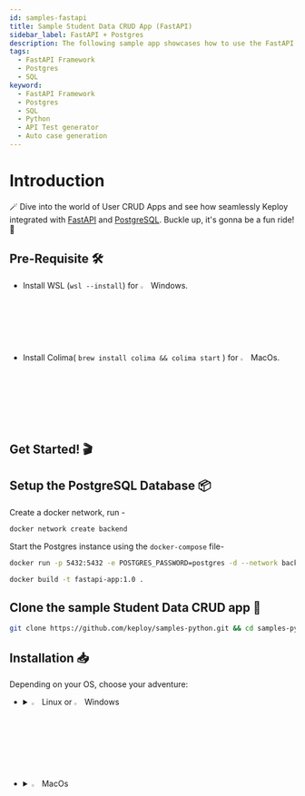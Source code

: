 ```yaml
---
id: samples-fastapi
title: Sample Student Data CRUD App (FastAPI)
sidebar_label: FastAPI + Postgres
description: The following sample app showcases how to use the FastAPI framework and the Keploy Platform.
tags:
  - FastAPI Framework
  - Postgres
  - SQL
keyword:
  - FastAPI Framework
  - Postgres
  - SQL
  - Python
  - API Test generator
  - Auto case generation
---
```


# Introduction

🪄 Dive into the world of User CRUD Apps and see how seamlessly Keploy integrated with [FastAPI](https://fastapi.tiangolo.com/) and [PostgreSQL](https://www.postgresql.org/). Buckle up, it's gonna be a fun ride! 🎢

## Pre-Requisite 🛠️

- Install WSL (`wsl --install`) for <img src="/docs/img/os/windows.png" alt="Windows" width="3%" /> Windows.
- Install Colima( `brew install colima && colima start` ) for <img src="/docs/img/os/macos.png" alt="MacOS" width="3%" /> MacOs.

## Get Started! 🎬

## Setup the PostgreSQL Database 📦

Create a docker network, run -

```bash
docker network create backend
```

Start the Postgres instance using the `docker-compose` file-

```bash
docker run -p 5432:5432 -e POSTGRES_PASSWORD=postgres -d --network backend --name mypostgres postgres
```

```bash
docker build -t fastapi-app:1.0 .
```

## Clone the sample Student Data CRUD app 🧪

```bash
git clone https://github.com/keploy/samples-python.git && cd samples-python/fastapi-postgres
```

## Installation 📥

Depending on your OS, choose your adventure:

- <details>
   <summary><img src="/docs/img/os/linux.png" alt="Linux" width="3%" /> Linux or <img src="/docs/img/os/windows.png" alt="Windows" width="3%" /> Windows</summary>

  Alright, let's equip ourselves with the **latest Keploy binary**:

  ```bash
  curl --silent --location "https://github.com/keploy/keploy/releases/latest/download/keploy_linux_amd64.tar.gz" | tar xz -C /tmp

  sudo mkdir -p /usr/local/bin && sudo mv /tmp/keploy /usr/local/bin && keploy
  ```

  If everything goes right, your screen should look a bit like this:

   <img src="/docs/img/code-snippets/install-keploy-logs.png" alt="Test Case Generator" width="50%" />

  Moving on...
   <details>
   <summary style={{ fontWeight: 'bold', fontSize: '1.17em', marginLeft: '0.5em' }}> Run App with <img src="/docs/img/os/docker.png" alt="Docker Container" width="3%" /> Docker </summary>

  #### Add alias for Keploy:

  ```bash
  alias keploy='sudo docker run --pull always --name keploy-v2 -p 16789:16789 --privileged --pid=host -it -v "$(pwd)":/files -v /sys/fs/cgroup:/sys/fs/cgroup -v /sys/kernel/debug:/sys/kernel/debug -v /sys/fs/bpf:/sys/fs/bpf -v /var/run/docker.sock:/var/run/docker.sock -v '"$HOME"'/.keploy-config:/root/.keploy-config -v '"$HOME"'/.keploy:/root/.keploy --rm ghcr.io/keploy/keploy'
  ```

  ### Lights, Camera, Record! 🎥

  Capture the test-cases-

  ```shell
  keploy record -c "docker run -p 8000:8000 --name FastapiApp --network backend --name fastapiPostgresApp fastapi-app:1.0"
  ```

  🔥**Make some API calls**. Postman, Hoppscotch or even curl - take your pick!

  Let's make URLs short and sweet:

  ### Generate testcases

  To generate testcases we just need to **make some API calls.**

  **1. Make a POST request**

  ```bash
  curl --location 'http://127.0.0.1:8000/students/' \
  --header 'Content-Type: application/json' \
  --data-raw '{
      "name": "Eva White",
      "email": "evawhite@example.com",
      "password": "evawhite111"
      }'
  ```

  **2. Make a GET request**

  ```bash
  curl --location 'http://127.0.0.1:8000/students/'
  ```

  **3. Make a PUT request**

  ```bash
  curl --location --request PUT 'http://127.0.0.1:8000/students/1' \
  --header 'Content-Type: application/json' \
  --data-raw '    {
          "name": "John Dow",
          "email": "doe.john@example.com",
          "password": "johndoe123",
          "stream": "Arts"
      }'
  ```

  **4. Make a GET request**

  ```bash
  curl --location 'http://127.0.0.1:8000/students/1'
  ```

  **5. Make a DELETE request**

  ```bash
  curl --location --request DELETE 'http://127.0.0.1:8000/students/1'
  ```

  Give yourself a pat on the back! With that simple spell, you've conjured up a test case with a mock! Explore the **Keploy directory** and you'll discover your handiwork in `test-1.yml` and `mocks.yml`.

  ```yaml
  version: api.keploy.io/v1beta2
  kind: Http
  name: test-1
  spec:
    metadata: {}
    req:
      method: GET
      proto_major: 1
      proto_minor: 1
      url: http://127.0.0.1:8000/students/
      header:
        Accept: "*/*"
        Host: 127.0.0.1:8000
        User-Agent: curl/7.81.0
      body: ""
      body_type: ""
      timestamp: 2023-11-06T10:42:43.046337785+05:30
    resp:
      status_code: 404
      header:
        Content-Length: "29"
        Content-Type: application/json
        Date: Mon, 06 Nov 2023 05:12:42 GMT
        Server: uvicorn
      body: '{"detail":"Data not found!!"}'
      body_type: ""
      status_message: ""
      proto_major: 0
      proto_minor: 0
      timestamp: 2023-11-06T10:42:45.959907593+05:30
    objects: []
    assertions:
      noise:
        - header.Date
    created: 1699247565
  curl: |
    curl --request GET \
    --url http://127.0.0.1:8000/students/ \
    --header 'User-Agent: curl/7.81.0' \
    --header 'Accept: */*' \
    --header 'Host: 127.0.0.1:8000' \
  ```

  This is how `mocks.yml` generated would look like:-

  ```yaml
    version: api.keploy.io/v1beta2
    kind: Postgres
    name: mocks
    spec:
        metadata: {}
        postgresrequests:
            - header: [Q]
            identifier: ClientRequest
            length: 8
            query:
                string: SELECT students."ID" AS "students_ID", students."Name" AS "students_Name", students."Email" AS "students_Email", students."Hashed Password" AS "students_Hashed Password", students."Subject Stream" AS "students_Subject Stream" FROM students LIMIT 100 OFFSET 0
            msg_type: 81
            auth_type: 0
        postgresresponses:
            - header: [T, C, Z]
            identifier: ServerResponse
            length: 8
            authentication_md5_password:
                salt:
                    - 0
                    - 0
                    - 0
                    - 0
            command_complete:
                - command_tag:
                    - 83
                    - 69
                    - 76
                    - 69
                    - 67
                    - 84
                    - 32
                    - 48
            ready_for_query:
                txstatus: 84
            row_description: {fields: [{name: [115, 116, 117, 100, 101, 110, 116, 115, 95, 73, 68], table_oid: 24577, table_attribute_number: 1, data_type_oid: 23, data_type_size: 4, type_modifier: -1, format: 0}, {name: [115, 116, 117, 100, 101, 110, 116, 115, 95, 78, 97, 109, 101], table_oid: 24577, table_attribute_number: 2, data_type_oid: 1043, data_type_size: -1, type_modifier: -1, format: 0}, {name: [115, 116, 117, 100, 101, 110, 116, 115, 95, 69, 109, 97, 105, 108], table_oid: 24577, table_attribute_number: 3, data_type_oid: 1043, data_type_size: -1, type_modifier: -1, format: 0}, {name: [115, 116, 117, 100, 101, 110, 116, 115, 95, 72, 97, 115, 104, 101, 100, 32, 80, 97, 115, 115, 119, 111, 114, 100], table_oid: 24577, table_attribute_number: 4, data_type_oid: 1043, data_type_size: -1, type_modifier: -1, format: 0}, {name: [115, 116, 117, 100, 101, 110, 116, 115, 95, 83, 117, 98, 106, 101, 99, 116, 32, 83, 116, 114, 101, 97, 109], table_oid: 24577, table_attribute_number: 5, data_type_oid: 1043, data_type_size: -1, type_modifier: -1, format: 0}]}
            msg_type: 90
            auth_type: 0
        reqtimestampmock: 2023-11-06T10:42:43.063446464+05:30
        restimestampmock: 2023-11-06T10:42:43.063544657+05:30
  ```

  Want to see if everything works as expected?

  #### Run Tests

  Time to put things to the test 🧪

  ```shell
  keploy test -c "docker run -p 8000:8000 --name FastapiApp --network backend --name fastapiPostgresApp fastapi-app:1.0" --delay 10
  ```

  > The `--delay` flag? Oh, that's just giving your app a little breather (in seconds) before the test cases come knocking.

  Final thoughts? Dive deeper! Try different API calls, tweak the DB response in the `mocks.yml`, or fiddle with the request or response in `test-x.yml`. Run the tests again and see the magic unfold!✨👩‍💻👨‍💻✨

  ## Wrapping it up 🎉

  Congrats on the journey so far! You've seen Keploy's power, flexed your coding muscles, and had a bit of fun too! Now, go out there and keep exploring, innovating, and creating! Remember, with the right tools and a sprinkle of fun, anything's possible.😊🚀

  Happy coding! ✨👩‍💻👨‍💻✨

   </details>
   <br/>

   <details>
   <summary style={{ fontWeight: 'bold', fontSize: '1.17em', marginLeft: '0.5em' }}>Run App on 🐧 Linux  </summary>

  We'll be running our sample application right on Linux, but just to make things a tad more thrilling, we'll have the database (PostgreSQL) chill on Docker. Ready? Let's get the party started!🎉

  ### 📼 Roll the Tape - Recording Time!

  Ready, set, record! Here's how:

  ```bash
  keploy record -c "uvicorn application.main:app --reload"
  ```

  Keep an eye out for the `-c `flag! It's the command charm to run the app.

  Alright, magician! With the app alive and kicking, let's weave some test cases. The spell? Making some API calls! Postman, Hoppscotch, or the classic curl - pick your wand.

  ### Generate testcases

  To generate testcases we just need to **make some API calls.**

  **1. Make a POST request**

  ```bash
  curl --location 'http://127.0.0.1:8000/students/' \
  --header 'Content-Type: application/json' \
  --data-raw '{
      "name": "Eva White",
      "email": "evawhite@example.com",
      "password": "evawhite111"
      }'
  ```

  **2. Make a GET request**

  ```bash
  curl --location 'http://127.0.0.1:8000/students/'
  ```

  **3. Make a PUT request**

  ```bash
  curl --location --request PUT 'http://127.0.0.1:8000/students/1' \
  --header 'Content-Type: application/json' \
  --data-raw '    {
          "name": "John Dow",
          "email": "doe.john@example.com",
          "password": "johndoe123",
          "stream": "Arts"
      }'
  ```

  **4. Make a GET request**

  ```bash
  curl --location 'http://127.0.0.1:8000/students/1'
  ```

  **5. Make a DELETE request**

  ```bash
  curl --location --request DELETE 'http://127.0.0.1:8000/students/1'
  ```

  Give yourself a pat on the back! With that simple spell, you've conjured up a test case with a mock! Explore the **Keploy directory** and you'll discover your handiwork in `test-1.yml` and `mocks.yml`.

  ```yaml
  version: api.keploy.io/v1beta2
  kind: Http
  name: test-1
  spec:
    metadata: {}
    req:
      method: GET
      proto_major: 1
      proto_minor: 1
      url: http://127.0.0.1:8000/students/
      header:
        Accept: "*/*"
        Host: 127.0.0.1:8000
        User-Agent: curl/7.81.0
      body: ""
      body_type: ""
      timestamp: 2023-11-06T10:42:43.046337785+05:30
    resp:
      status_code: 404
      header:
        Content-Length: "29"
        Content-Type: application/json
        Date: Mon, 06 Nov 2023 05:12:42 GMT
        Server: uvicorn
      body: '{"detail":"Data not found!!"}'
      body_type: ""
      status_message: ""
      proto_major: 0
      proto_minor: 0
      timestamp: 2023-11-06T10:42:45.959907593+05:30
    objects: []
    assertions:
      noise:
        - header.Date
    created: 1699247565
  curl: |
    curl --request GET \
    --url http://127.0.0.1:8000/students/ \
    --header 'User-Agent: curl/7.81.0' \
    --header 'Accept: */*' \
    --header 'Host: 127.0.0.1:8000' \
  ```

  This is how `mocks.yml` generated would look like:-

  ```yaml
    version: api.keploy.io/v1beta2
    kind: Postgres
    name: mocks
    spec:
        metadata: {}
        postgresrequests:
            - header: [Q]
            identifier: ClientRequest
            length: 8
            query:
                string: SELECT students."ID" AS "students_ID", students."Name" AS "students_Name", students."Email" AS "students_Email", students."Hashed Password" AS "students_Hashed Password", students."Subject Stream" AS "students_Subject Stream" FROM students LIMIT 100 OFFSET 0
            msg_type: 81
            auth_type: 0
        postgresresponses:
            - header: [T, C, Z]
            identifier: ServerResponse
            length: 8
            authentication_md5_password:
                salt:
                    - 0
                    - 0
                    - 0
                    - 0
            command_complete:
                - command_tag:
                    - 83
                    - 69
                    - 76
                    - 69
                    - 67
                    - 84
                    - 32
                    - 48
            ready_for_query:
                txstatus: 84
            row_description: {fields: [{name: [115, 116, 117, 100, 101, 110, 116, 115, 95, 73, 68], table_oid: 24577, table_attribute_number: 1, data_type_oid: 23, data_type_size: 4, type_modifier: -1, format: 0}, {name: [115, 116, 117, 100, 101, 110, 116, 115, 95, 78, 97, 109, 101], table_oid: 24577, table_attribute_number: 2, data_type_oid: 1043, data_type_size: -1, type_modifier: -1, format: 0}, {name: [115, 116, 117, 100, 101, 110, 116, 115, 95, 69, 109, 97, 105, 108], table_oid: 24577, table_attribute_number: 3, data_type_oid: 1043, data_type_size: -1, type_modifier: -1, format: 0}, {name: [115, 116, 117, 100, 101, 110, 116, 115, 95, 72, 97, 115, 104, 101, 100, 32, 80, 97, 115, 115, 119, 111, 114, 100], table_oid: 24577, table_attribute_number: 4, data_type_oid: 1043, data_type_size: -1, type_modifier: -1, format: 0}, {name: [115, 116, 117, 100, 101, 110, 116, 115, 95, 83, 117, 98, 106, 101, 99, 116, 32, 83, 116, 114, 101, 97, 109], table_oid: 24577, table_attribute_number: 5, data_type_oid: 1043, data_type_size: -1, type_modifier: -1, format: 0}]}
            msg_type: 90
            auth_type: 0
        reqtimestampmock: 2023-11-06T10:42:43.063446464+05:30
        restimestampmock: 2023-11-06T10:42:43.063544657+05:30
  ```

  Want to see if everything works as expected?

  #### Run Tests

  Time to put things to the test 🧪

  ```shell
  keploy test -c "uvicorn application.main:app --reload" --delay 10
  ```

  > The `--delay` flag? Oh, that's just giving your app a little breather (in seconds) before the test cases come knocking.

  Final thoughts? Dive deeper! Try different API calls, tweak the DB response in the `mocks.yml`, or fiddle with the request or response in `test-x.yml`. Run the tests again and see the magic unfold!✨👩‍💻👨‍💻✨

  ## Wrapping it up 🎉

  Congrats on the journey so far! You've seen Keploy's power, flexed your coding muscles, and had a bit of fun too! Now, go out there and keep exploring, innovating, and creating! Remember, with the right tools and a sprinkle of fun, anything's possible. 😊🚀

  Happy coding! ✨👩‍💻👨‍💻✨
   </details>

   </details>

   <br/>

- <details>
   <summary><img src="/docs/img/os/macos.png" alt="MacOS" width="3%" /> MacOs </summary>

  Dive straight in, but first, give **Colima** a gentle nudge with (`colima start`). Let's make sure it's awake and ready for action!

  #### Add alias for Keploy 🐰:

  For the sake of convenience (and a bit of Mac magic 🪄), let's set up a shortcut for Keploy:

  ```bash
  alias keploy='sudo docker run --pull always --name keploy-v2 -p 16789:16789 --privileged --pid=host -it -v "$(pwd)":/files -v /sys/fs/cgroup:/sys/fs/cgroup -v debugfs:/sys/kernel/debug:rw -v /sys/fs/bpf:/sys/fs/bpf -v /var/run/docker.sock:/var/run/docker.sock -v '"$HOME"'/.keploy-config:/root/.keploy-config -v '"$HOME"'/.keploy:/root/.keploy --rm ghcr.io/keploy/keploy'
  ```

  ### Lights, Camera, Record! 🎥

  Capture the test-cases-

  ```shell
  keploy record -c "docker run -p 8000:8000 --name FastapiApp --network backend --name fastapiPostgresApp fastapi-app:1.0"
  ```

  🔥**Make some API calls**. Postman, Hoppscotch or even curl - take your pick!

  Let's make URLs short and sweet:

  ### Generate testcases

  To generate testcases we just need to **make some API calls.**

  **1. Make a POST request**

  ```bash
  curl --location 'http://127.0.0.1:8000/students/' \
  --header 'Content-Type: application/json' \
  --data-raw '{
      "name": "Eva White",
      "email": "evawhite@example.com",
      "password": "evawhite111"
      }'
  ```

  **2. Make a GET request**

  ```bash
  curl --location 'http://127.0.0.1:8000/students/'
  ```

  **3. Make a PUT request**

  ```bash
  curl --location --request PUT 'http://127.0.0.1:8000/students/1' \
  --header 'Content-Type: application/json' \
  --data-raw '    {
          "name": "John Dow",
          "email": "doe.john@example.com",
          "password": "johndoe123",
          "stream": "Arts"
      }'
  ```

  **4. Make a GET request**

  ```bash
  curl --location 'http://127.0.0.1:8000/students/1'
  ```

  **5. Make a DELETE request**

  ```bash
  curl --location --request DELETE 'http://127.0.0.1:8000/students/1'
  ```

  Give yourself a pat on the back! With that simple spell, you've conjured up a test case with a mock! Explore the **Keploy directory** and you'll discover your handiwork in `test-1.yml` and `mocks.yml`.

  ```yaml
  version: api.keploy.io/v1beta2
  kind: Http
  name: test-1
  spec:
    metadata: {}
    req:
      method: GET
      proto_major: 1
      proto_minor: 1
      url: http://127.0.0.1:8000/students/
      header:
        Accept: "*/*"
        Host: 127.0.0.1:8000
        User-Agent: curl/7.81.0
      body: ""
      body_type: ""
      timestamp: 2023-11-06T10:42:43.046337785+05:30
    resp:
      status_code: 404
      header:
        Content-Length: "29"
        Content-Type: application/json
        Date: Mon, 06 Nov 2023 05:12:42 GMT
        Server: uvicorn
      body: '{"detail":"Data not found!!"}'
      body_type: ""
      status_message: ""
      proto_major: 0
      proto_minor: 0
      timestamp: 2023-11-06T10:42:45.959907593+05:30
    objects: []
    assertions:
      noise:
        - header.Date
    created: 1699247565
  curl: |
    curl --request GET \
    --url http://127.0.0.1:8000/students/ \
    --header 'User-Agent: curl/7.81.0' \
    --header 'Accept: */*' \
    --header 'Host: 127.0.0.1:8000' \
  ```

  This is how `mocks.yml` generated would look like:-

  ```yaml
    version: api.keploy.io/v1beta2
    kind: Postgres
    name: mocks
    spec:
        metadata: {}
        postgresrequests:
            - header: [Q]
            identifier: ClientRequest
            length: 8
            query:
                string: SELECT students."ID" AS "students_ID", students."Name" AS "students_Name", students."Email" AS "students_Email", students."Hashed Password" AS "students_Hashed Password", students."Subject Stream" AS "students_Subject Stream" FROM students LIMIT 100 OFFSET 0
            msg_type: 81
            auth_type: 0
        postgresresponses:
            - header: [T, C, Z]
            identifier: ServerResponse
            length: 8
            authentication_md5_password:
                salt:
                    - 0
                    - 0
                    - 0
                    - 0
            command_complete:
                - command_tag:
                    - 83
                    - 69
                    - 76
                    - 69
                    - 67
                    - 84
                    - 32
                    - 48
            ready_for_query:
                txstatus: 84
            row_description: {fields: [{name: [115, 116, 117, 100, 101, 110, 116, 115, 95, 73, 68], table_oid: 24577, table_attribute_number: 1, data_type_oid: 23, data_type_size: 4, type_modifier: -1, format: 0}, {name: [115, 116, 117, 100, 101, 110, 116, 115, 95, 78, 97, 109, 101], table_oid: 24577, table_attribute_number: 2, data_type_oid: 1043, data_type_size: -1, type_modifier: -1, format: 0}, {name: [115, 116, 117, 100, 101, 110, 116, 115, 95, 69, 109, 97, 105, 108], table_oid: 24577, table_attribute_number: 3, data_type_oid: 1043, data_type_size: -1, type_modifier: -1, format: 0}, {name: [115, 116, 117, 100, 101, 110, 116, 115, 95, 72, 97, 115, 104, 101, 100, 32, 80, 97, 115, 115, 119, 111, 114, 100], table_oid: 24577, table_attribute_number: 4, data_type_oid: 1043, data_type_size: -1, type_modifier: -1, format: 0}, {name: [115, 116, 117, 100, 101, 110, 116, 115, 95, 83, 117, 98, 106, 101, 99, 116, 32, 83, 116, 114, 101, 97, 109], table_oid: 24577, table_attribute_number: 5, data_type_oid: 1043, data_type_size: -1, type_modifier: -1, format: 0}]}
            msg_type: 90
            auth_type: 0
        reqtimestampmock: 2023-11-06T10:42:43.063446464+05:30
        restimestampmock: 2023-11-06T10:42:43.063544657+05:30
  ```

  Want to see if everything works as expected?

  #### Run Tests

  Time to put things to the test 🧪

  ```shell
  keploy test -c "docker run -p 8000:8000 --name FastapiApp --network backend --name fastapiPostgresApp fastapi-app:1.0" --delay 10
  ```

  > The `--delay` flag? Oh, that's just giving your app a little breather (in seconds) before the test cases come knocking.

  Final thoughts? Dive deeper! Try different API calls, tweak the DB response in the `mocks.yml`, or fiddle with the request or response in `test-x.yml`. Run the tests again and see the magic unfold!✨👩‍💻👨‍💻✨

  ## Wrapping it up 🎉

  Congrats on the journey so far! You've seen Keploy's power, flexed your coding muscles, and had a bit of fun too! Now, go out there and keep exploring, innovating, and creating! Remember, with the right tools and a sprinkle of fun, anything's possible.😊🚀

  Happy coding! ✨👩‍💻👨‍💻✨
   </details>
